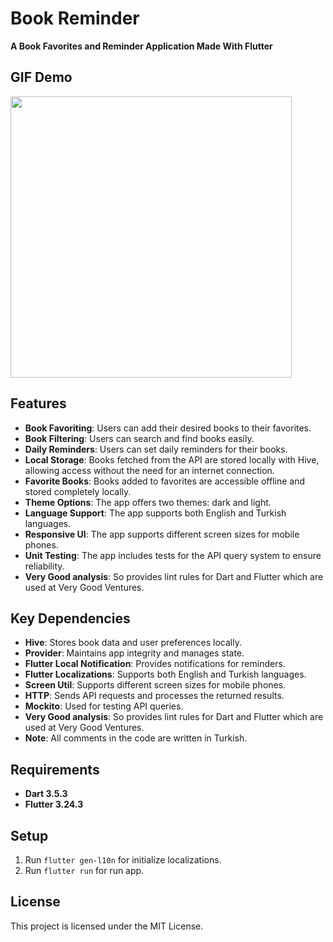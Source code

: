 # Book Reminder
**A Book Favorites and Reminder Application Made With Flutter**

## GIF Demo
<img src="https://github.com/Himera19/book_reminder/blob/master/app_preview.gif" height="450">
 
## Features
- **Book Favoriting**: Users can add their desired books to their favorites.
- **Book Filtering**: Users can search and find books easily.
- **Daily Reminders**: Users can set daily reminders for their books.
- **Local Storage**: Books fetched from the API are stored locally with Hive, allowing access without the need for an internet connection.
- **Favorite Books**: Books added to favorites are accessible offline and stored completely locally.
- **Theme Options**: The app offers two themes: dark and light.
- **Language Support**: The app supports both English and Turkish languages.
- **Responsive UI**: The app supports different screen sizes for mobile phones.
- **Unit Testing**: The app includes tests for the API query system to ensure reliability.
- **Very Good analysis**: So provides lint rules for Dart and Flutter which are used at Very Good Ventures.

## Key Dependencies
- **Hive**: Stores book data and user preferences locally.
- **Provider**: Maintains app integrity and manages state.
- **Flutter Local Notification**: Provides notifications for reminders.
- **Flutter Localizations**: Supports both English and Turkish languages.
- **Screen Util**: Supports different screen sizes for mobile phones.
- **HTTP**: Sends API requests and processes the returned results.
- **Mockito**: Used for testing API queries.
- **Very Good analysis**: So provides lint rules for Dart and Flutter which are used at Very Good Ventures.
- **Note**: All comments in the code are written in Turkish.

## Requirements
- **Dart 3.5.3**
- **Flutter 3.24.3**

## Setup
1. Run ```flutter gen-l10n``` for initialize localizations.
2. Run ```flutter run``` for run app.

## License
This project is licensed under the MIT License.
